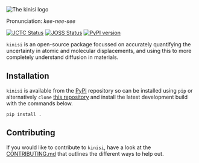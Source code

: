 <picture>
  <source media="(prefers-color-scheme: light)" srcset="https://github.com/kinisi-dev/kinisi/blob/master/docs/source/_static/logo_light.png?raw=true">
  <source media="(prefers-color-scheme: dark)" srcset="https://github.com/kinisi-dev/kinisi/blob/master/docs/source/_static/logo_dark.png?raw=true">
  <img alt="The kinisi logo" src="https://github.com/kinisi-dev/kinisi/blob/master/docs/source/_static/logo_light.png?raw=true">
</picture>

Pronunciation: *kee-nee-see*

[![JCTC Status](https://img.shields.io/badge/JCTC-10.1021/acs.jctc.4c01249-blue.svg)](https://doi.org/10.1021/acs.jctc.4c01249)
[![JOSS Status](https://joss.theoj.org/papers/1ae102ffb6b3c63b04c002976440815d/status.svg)](https://joss.theoj.org/papers/1ae102ffb6b3c63b04c002976440815d)
[![PyPI version](https://badge.fury.io/py/kinisi.svg)](https://badge.fury.io/py/kinisi)

`kinisi` is an open-source package focussed on accurately quantifying the uncertainty in atomic and molecular displacements, and using this to more completely understand diffusion in materials.

## Installation

`kinisi` is available from the [PyPI](https://pypi.org/project/kinisi/) repository so can be installed using `pip` or alternatively `clone` [this repository](https://github.com/kinisi-dev/kinisi) and install the latest development build with the commands below.

```
pip install .
```

## Contributing

If you would like to contribute to `kinisi`, have a look at the [CONTRIBUTING.md](https://github.com/kinisi-dev/kinisi/blob/master/CONTRIBUTING.md) that outlines the different ways to help out.
